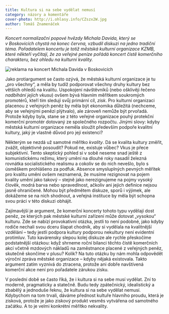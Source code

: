 ```yaml
---
title: Kultura si na sebe vydělat nemusí
category: názory a komentáře
cover-photo: http://i.ohlasy.info/CZszx2W.jpg
author: Tomáš Znamenáček
---
```


*Koncert normalizační popové hvězdy Michala Davida, který se v Boskovicích chystá na konec června, vzbudil diskuzi na jedno tradiční téma. Pořadatelem koncertu je totiž městská kulturní organizace KZMB, které někteří vyčítají, že za veřejné peníze pořádá koncert čistě komerčního charakteru, bez ohledu na kulturní kvality.*

<img src="http://i.ohlasy.info/CZszx2W.jpg" alt="reklama na koncert Michala Davida v Boskovicích" class="img-responsive">

Jako protiargument se často ozývá, že městská kulturní organizace je tu „pro všechny“, a měla by tudíž podporovat všechny druhy kultury bez větších ohledů na kvalitu. Uspokojení návštěvníků (nebo ošklivěji řečeno _nadbíhání jejich vkusu_) ovšem bývá hlavním měřítkem soukromých promotérů, kteří tím sledují svůj primární cíl, _zisk_. Pro kulturní organizaci placenou z veřejných peněz by měla být ekonomika důležitá (nechceme, aby se veřejnými penězi plýtvalo), ale zároveň nemůže být prvořadá. Protože kdyby byla, stane se z této veřejné organizace pouhý protekční komerční promotér dotovaný ze společného rozpočtu. Jinými slovy: kdyby městská kulturní organizace neměla sloužit především podpoře kvalitní kultury, jaký je vlastně důvod pro její existenci?

Některým se nezdá už samotné měřítko _kvality_. Dá se kvalita kultury změřit, zvážit, objektivně posoudit? Pokud ne, existuje vůbec? Vkus je přece subjektivní. Tento skeptický pohled si v sobě neseme snad ještě z komunistickému režimu, který umění na dlouhé roky nasadil železná rovnátka socialistického realismu a cokoliv se do nich nevešlo, bylo s úsměškem prohlášeno za podfuk. Absence smysluplných pevných měřítek pro kvalitu umění ovšem neznamená, že musíme rezignovat na pojem kvality umění jako takový – stejně jako nerezignujeme na pojmy vysoký člověk, modrá barva nebo spravedlnost, ačkoliv ani jejich definice nejsou jasně ohraničené. Mohou být předmětem diskuze, sporů i výjimek, ale dokážeme se na nich shodnout, a veřejná instituce by měla být schopna svou práci v této diskuzi obhájit.

Zajímavější je argument, že komerční koncerty tohoto typu vydělají dost peněz, ze kterých pak městské kulturní zařízení může dotovat „vysokou“ kulturu. Zde se nabízí provokativní otázka, jestli to není podobné, jako kdyby rodiče nechali svou dceru šlapat chodník, aby si vydělala na kvalitnější vzdělání – tedy jestli podpora kultury podporou nekultury není evidentní protimluv. Tuto kavárensky slepou kolej diskuze ale rychle přeskočíme podstatnější otázkou: když shrneme roční bilanci těchto čistě komerčních akcí včetně mzdových nákladů na zaměstnance placené z veřejných peněz, skutečně skončíme v plusu? Kolik? Na tuto otázku by nám mohla odpovědět výroční zpráva městské organizace – kdyby nějaká existovala. Takto argument zatím vyznívá do ztracena, protože ani dobře navštívená komerční akce není pro pořadatele zárukou zisku.

V poslední době se často říká, že i kultura si na sebe musí vydělat. Zní to moderně, pragmaticky a statečně. Budu tedy zpátečnický, idealistický a zbabělý a jednoduše řeknu, že kultura si na sebe vydělat nemusí. Kdybychom na tom trvali, dáváme přednost kultuře hlavního proudu, která je zisková, protože je jako ziskový produkt vesměs vytvářena od samotného začátku. A to je velmi konkrétní měřítko nekvality.

